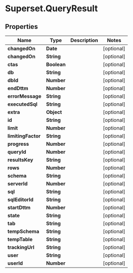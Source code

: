# Superset.QueryResult

## Properties
Name | Type | Description | Notes
------------ | ------------- | ------------- | -------------
**changedOn** | **Date** |  | [optional] 
**changedOn** | **String** |  | [optional] 
**ctas** | **Boolean** |  | [optional] 
**db** | **String** |  | [optional] 
**dbId** | **Number** |  | [optional] 
**endDttm** | **Number** |  | [optional] 
**errorMessage** | **String** |  | [optional] 
**executedSql** | **String** |  | [optional] 
**extra** | **Object** |  | [optional] 
**id** | **String** |  | [optional] 
**limit** | **Number** |  | [optional] 
**limitingFactor** | **String** |  | [optional] 
**progress** | **Number** |  | [optional] 
**queryId** | **Number** |  | [optional] 
**resultsKey** | **String** |  | [optional] 
**rows** | **Number** |  | [optional] 
**schema** | **String** |  | [optional] 
**serverId** | **Number** |  | [optional] 
**sql** | **String** |  | [optional] 
**sqlEditorId** | **String** |  | [optional] 
**startDttm** | **Number** |  | [optional] 
**state** | **String** |  | [optional] 
**tab** | **String** |  | [optional] 
**tempSchema** | **String** |  | [optional] 
**tempTable** | **String** |  | [optional] 
**trackingUrl** | **String** |  | [optional] 
**user** | **String** |  | [optional] 
**userId** | **Number** |  | [optional] 
